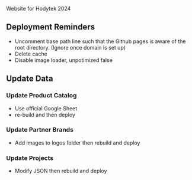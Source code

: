 Website for Hodytek 2024

## Deployment Reminders

- Uncomment base path line such that the Github pages is aware of the root directory. (Ignore once domain is set up)
- Delete cache
- Disable image loader, unpotimized false

## Update Data
### Update Product Catalog
- Use official Google Sheet
- re-build and then deploy

### Update Partner Brands
- Add images to logos folder then rebuild and deploy

### Update Projects
- Modify JSON then rebuild and deploy
